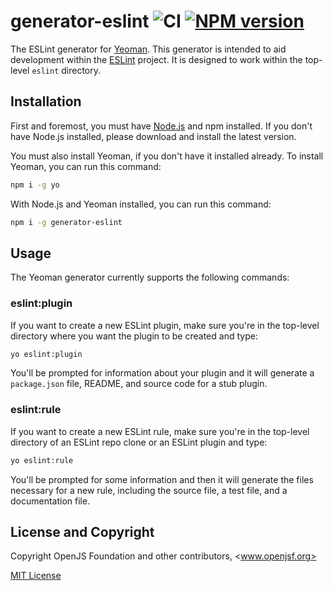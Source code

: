 # generator-eslint ![CI](https://github.com/eslint/generator-eslint/workflows/CI/badge.svg) [![NPM version](https://img.shields.io/npm/v/generator-eslint.svg?style=flat)](https://npmjs.org/package/generator-eslint)

The ESLint generator for [Yeoman](https://yeoman.io/). This generator is intended to aid development within the [ESLint](https://eslint.org/) project. It is designed to work within the top-level `eslint` directory.

## Installation

First and foremost, you must have [Node.js](https://nodejs.org/) and npm installed. If you don't have Node.js installed, please download and install the latest version.

You must also install Yeoman, if you don't have it installed already. To install Yeoman, you can run this command:

```sh
npm i -g yo
```

With Node.js and Yeoman installed, you can run this command:

```sh
npm i -g generator-eslint
```

## Usage

The Yeoman generator currently supports the following commands:

### eslint:plugin

If you want to create a new ESLint plugin, make sure you're in the top-level directory where you want the plugin to be created and type:

```sh
yo eslint:plugin
```

You'll be prompted for information about your plugin and it will generate a `package.json` file, README, and source code for a stub plugin.

### eslint:rule

If you want to create a new ESLint rule, make sure you're in the top-level directory of an ESLint repo clone or an ESLint plugin and type:

```sh
yo eslint:rule
```

You'll be prompted for some information and then it will generate the files necessary for a new rule, including the source file, a test file, and a documentation file.

## License and Copyright

Copyright OpenJS Foundation and other contributors, <www.openjsf.org>

[MIT License](https://en.wikipedia.org/wiki/MIT_License)

